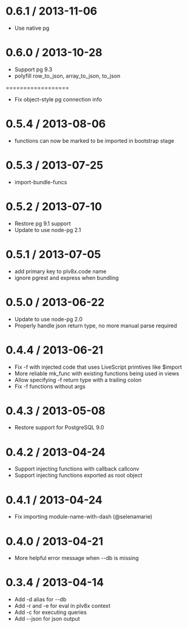0.6.1 / 2013-11-06
==================
  * Use native pg

0.6.0 / 2013-10-28
==================
  * Support pg 9.3
  * polyfill row_to_json, array_to_json, to_json

==================
  * Fix object-style pg connection info

0.5.4 / 2013-08-06
==================
  * functions can now be marked to be imported in bootstrap stage

0.5.3 / 2013-07-25
==================
  * import-bundle-funcs

0.5.2 / 2013-07-10
==================
  * Restore pg 9.1 support
  * Update to use node-pg 2.1

0.5.1 / 2013-07-05
==================
  * add primary key to plv8x.code name
  * ignore pgrest and express when bundling

0.5.0 / 2013-06-22
==================
  * Update to use node-pg 2.0
  * Properly handle json return type, no more manual parse required

0.4.4 / 2013-06-21
==================
  * Fix -f with injected code that uses LiveScript primtives like $import
  * More reliable mk_func with existing functions being used in views
  * Allow specifying -f return type with a trailing colon
  * Fix -f functions without args

0.4.3 / 2013-05-08
==================
  * Restore support for PostgreSQL 9.0

0.4.2 / 2013-04-24
==================
  * Support injecting functions with callback callconv
  * Support injecting functions exported as root object

0.4.1 / 2013-04-24
==================
  * Fix importing module-name-with-dash (@selenamarie)

0.4.0 / 2013-04-21
==================
  * More helpful error message when --db is missing

0.3.4 / 2013-04-14
==================

  * Add -d alias for --db
  * Add -r and -e for eval in plv8x context
  * Add -c for executing queries
  * Add --json for json output
